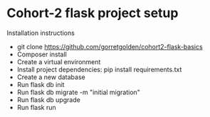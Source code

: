 
# Cohort-2 flask project setup

 Installation instructions

- git clone https://github.com/gorretgolden/cohort2-flask-basics
- Composer install
- Create a virtual environment
- Install project dependencies: pip install requirements.txt
- Create a  new database
- Run flask db init
- Run flask db migrate -m "initial migration"
- Run flask db upgrade
- Run flask run





